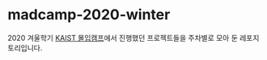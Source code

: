 # madcamp-2020-winter
2020 겨울학기 [KAIST 몰입캠프](http://www.madcamp.io)에서 진행했던 프로젝트들을 주차별로 모아 둔 레포지토리입니다.  
